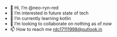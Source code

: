 - 👋 Hi, I’m @neo-ryn-red
- 👀 I’m interested in future state of tech
- 🌱 I’m currently learning kotlin
- 💞️ I’m looking to collaborate on nothing as of now
- 📫 How to reach me rdc17111998@outlook.in
